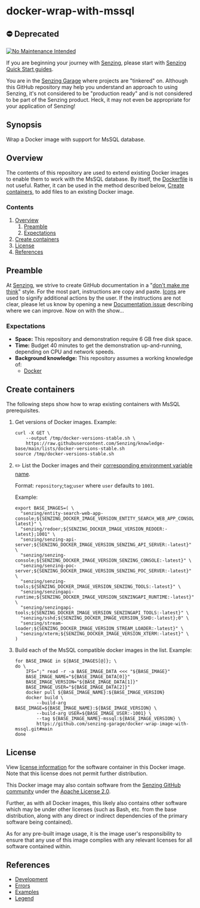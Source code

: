 # docker-wrap-with-mssql

## :no_entry: Deprecated

[![No Maintenance Intended](http://unmaintained.tech/badge.svg)](http://unmaintained.tech/)

If you are beginning your journey with [Senzing],
please start with [Senzing Quick Start guides].

You are in the [Senzing Garage] where projects are "tinkered" on.
Although this GitHub repository may help you understand an approach to using Senzing,
it's not considered to be "production ready" and is not considered to be part of the Senzing product.
Heck, it may not even be appropriate for your application of Senzing!

## Synopsis

Wrap a Docker image with support for MsSQL database.

## Overview

The contents of this repository are used to extend existing Docker images
to enable them to work with the MsSQL database.
By itself, the [Dockerfile] is not useful.
Rather, it can be used in the method described below,
[Create containers], to add files to an existing Docker image.

### Contents

1. [Overview]
   1. [Preamble]
   1. [Expectations]
1. [Create containers]
1. [License]
1. [References]

## Preamble

At [Senzing], we strive to create GitHub documentation in a
"[don't make me think]" style. For the most part, instructions are copy and paste.
[Icons] are used to signify additional actions by the user.
If the instructions are not clear, please let us know by opening a new
[Documentation issue] describing where we can improve. Now on with the show...

### Expectations

- **Space:** This repository and demonstration require 6 GB free disk space.
- **Time:** Budget 40 minutes to get the demonstration up-and-running, depending on CPU and network speeds.
- **Background knowledge:** This repository assumes a working knowledge of:
  - [Docker]

## Create containers

The following steps show how to wrap existing containers with MsSQL prerequisites.

1. Get versions of Docker images.
   Example:

   ```console
   curl -X GET \
       --output /tmp/docker-versions-stable.sh \
       https://raw.githubusercontent.com/Senzing/knowledge-base/main/lists/docker-versions-stable.sh
   source /tmp/docker-versions-stable.sh

   ```

1. :pencil2: List the Docker images and their [corresponding environment variable name].

   Format: `repository`;`tag`;`user` where `user` defaults to `1001`.

   Example:

   ```console
   export BASE_IMAGES=( \
     "senzing/entity-search-web-app-console;${SENZING_DOCKER_IMAGE_VERSION_ENTITY_SEARCH_WEB_APP_CONSOLE:-latest}" \
     "senzing/redoer;${SENZING_DOCKER_IMAGE_VERSION_REDOER:-latest};1001" \
     "senzing/senzing-api-server;${SENZING_DOCKER_IMAGE_VERSION_SENZING_API_SERVER:-latest}" \
     "senzing/senzing-console;${SENZING_DOCKER_IMAGE_VERSION_SENZING_CONSOLE:-latest}" \
     "senzing/senzing-poc-server;${SENZING_DOCKER_IMAGE_VERSION_SENZING_POC_SERVER:-latest}" \
     "senzing/senzing-tools;${SENZING_DOCKER_IMAGE_VERSION_SENZING_TOOLS:-latest}" \
     "senzing/senzingapi-runtime;${SENZING_DOCKER_IMAGE_VERSION_SENZINGAPI_RUNTIME:-latest}" \
     "senzing/senzingapi-tools;${SENZING_DOCKER_IMAGE_VERSION_SENZINGAPI_TOOLS:-latest}" \
     "senzing/sshd;${SENZING_DOCKER_IMAGE_VERSION_SSHD:-latest};0" \
     "senzing/stream-loader;${SENZING_DOCKER_IMAGE_VERSION_STREAM_LOADER:-latest}" \
     "senzing/xterm;${SENZING_DOCKER_IMAGE_VERSION_XTERM:-latest}" \
   )

   ```

1. Build each of the MsSQL compatible docker images in the list.
   Example:

   ```console
   for BASE_IMAGE in ${BASE_IMAGES[@]}; \
   do \
       IFS=";" read -r -a BASE_IMAGE_DATA <<< "${BASE_IMAGE}"
       BASE_IMAGE_NAME="${BASE_IMAGE_DATA[0]}"
       BASE_IMAGE_VERSION="${BASE_IMAGE_DATA[1]}"
       BASE_IMAGE_USER="${BASE_IMAGE_DATA[2]}"
       docker pull ${BASE_IMAGE_NAME}:${BASE_IMAGE_VERSION}
       docker build \
           --build-arg BASE_IMAGE=${BASE_IMAGE_NAME}:${BASE_IMAGE_VERSION} \
           --build-arg USER=${BASE_IMAGE_USER:-1001} \
           --tag ${BASE_IMAGE_NAME}-mssql:${BASE_IMAGE_VERSION} \
           https://github.com/senzing-garage/docker-wrap-image-with-mssql.git#main
   done

   ```

## License

View [license information] for the software container in this Docker image.
Note that this license does not permit further distribution.

This Docker image may also contain software from the
[Senzing GitHub community] under the [Apache License 2.0].

Further, as with all Docker images,
this likely also contains other software which may be under other licenses
(such as Bash, etc. from the base distribution,
along with any direct or indirect dependencies of the primary software being contained).

As for any pre-built image usage,
it is the image user's responsibility to ensure that any use of this image complies
with any relevant licenses for all software contained within.

## References

- [Development]
- [Errors]
- [Examples]
- [Legend]

[Apache License 2.0]: https://www.apache.org/licenses/LICENSE-2.0
[corresponding environment variable name]: https://github.com/senzing-garage/knowledge-base/blob/main/lists/docker-versions-stable.sh
[Create containers]: #create-containers
[Development]: docs/development.md
[Docker]: https://github.com/senzing-garage/knowledge-base/blob/main/WHATIS/docker.md
[Dockerfile]: Dockerfile
[Documentation issue]: https://github.com/senzing-garage/docker-wrap-image-with-mssql/issues/new?template=documentation_request.md
[don't make me think]: https://github.com/senzing-garage/knowledge-base/blob/main/WHATIS/dont-make-me-think.md
[Errors]: docs/errors.md
[Examples]: docs/examples.md
[Expectations]: #expectations
[Icons]: https://github.com/senzing-garage/knowledge-base/blob/main/lists/legend.md
[Legend]: https://github.com/senzing-garage/knowledge-base/blob/main/lists/legend.md
[license information]: https://senzing.com/end-user-license-agreement/
[License]: #license
[Overview]: #overview
[Preamble]: #preamble
[References]: #references
[Senzing Garage]: https://github.com/senzing-garage
[Senzing GitHub community]: https://github.com/senzing-garage/
[Senzing Quick Start guides]: https://docs.senzing.com/quickstart/
[Senzing]: https://senzing.com/
